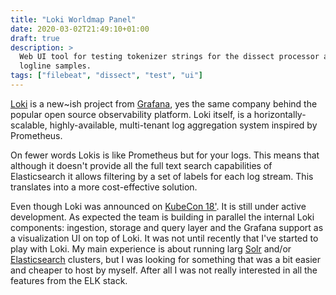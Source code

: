 ```yaml
---
title: "Loki Worldmap Panel"
date: 2020-03-02T21:49:10+01:00
draft: true
description: >
  Web UI tool for testing tokenizer strings for the dissect processor against a few
  logline samples.
tags: ["filebeat", "dissect", "test", "ui"]
---
```


[Loki](https://grafana.com/oss/loki/) is a new~ish project from [Grafana](https://grafana.com), yes
the same company behind the popular open source observability platform. Loki itself, is a
horizontally-scalable, highly-available, multi-tenant log aggregation system inspired by Prometheus.

On fewer words Lokis is like Prometheus but for your logs. This means that although it doesn't
provide all the full text search capabilities of Elasticsearch it allows filtering by a set of
labels for each log stream. This translates into a more cost-effective solution.

Even though Loki was announced on [KubeCon
18'](https://kccna18.sched.com/event/GrXC/on-the-oss-path-to-full-observability-with-grafana-david-kaltschmidt-grafana-labs).
It is still under active development. As expected the team is building in parallel the internal Loki
components: ingestion, storage and query layer and the Grafana support as a visualization UI on top
of Loki. It was not until recently that I've started to play with Loki. My main experience is about
running larg [Solr](https://lucene.apache.org/solr/) and/or
[Elasticsearch](https://www.elastic.co/de/elasticsearch) clusters, but I was looking for something
that was a bit easier and cheaper to host by myself. After all I was not really interested in all
the features from the ELK stack.
